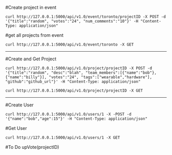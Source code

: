 #Create project in event

``curl http://127.0.0.1:5000/api/v1.0/event/toronto/projectID -X POST -d '{"title":"random", "votes":"24", "num_comments":"10"}' -H "Content-Type: application/json"``

#get all projects from event

``curl http://127.0.0.1:5000/api/v1.0/event/toronto -X GET``

----

#Create and Get Project

``curl http://127.0.0.1:5000/api/v1.0/project/projectID -X POST -d '{"title":"random", "desc":"blah", "team_members":[{"name":"bob"},{"name":"billy"}], "votes":"24", "tags":["wearable","hardware"], "github":"github_url"}' -H "Content-Type: application/json"``

``curl http://127.0.0.1:5000/api/v1.0/project/projectID -X GET``

----
#Create User

``curl http://127.0.0.1:5000/api/v1.0/users/1 -X -POST -d '{"name":"bob","age":15"}' -H "Content-Type: application/json"``

#Get User

``curl http://127.0.0.1:5000/api/v1.0/users/1 -X GET``


#To Do
upVote(projectID)
